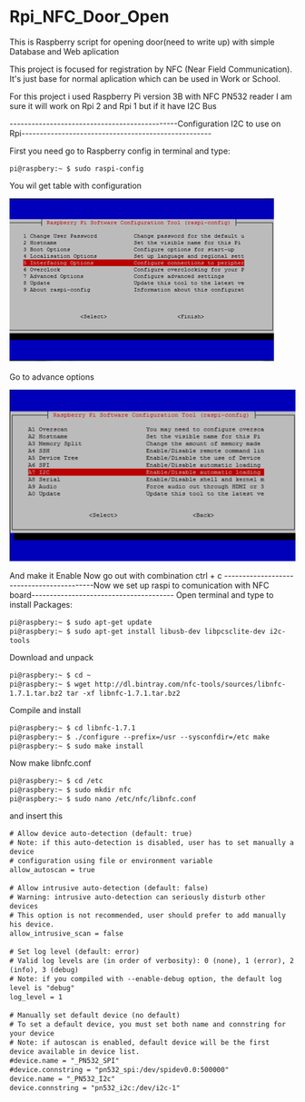 # Rpi_NFC_Door_Open
This is Raspberry script for opening door(need to write up) with simple Database and Web aplication

This project is focused for registration by NFC (Near Field Communication). It's just base for normal aplication which can be used in Work or School.

For this project i used Raspberry Pi version 3B with NFC PN532 reader
I am sure it will work on Rpi 2 and Rpi 1 but if it have I2C Bus

----------------------------------------------Configuration I2C to use on Rpi----------------------------------------------------

First you need go to Raspberry config
in terminal and type:
```console
pi@raspbery:~ $ sudo raspi-config
```
You wil get table with configuration

![](ScreenShoot/Raspconfig.png)

Go to advance options

![](ScreenShoot/Advanceconfig.png)

And make it Enable
Now go out with combination ctrl + c
------------------------------------------Now we set up raspi to comunication with NFC board---------------------------------------
Open terminal and type to install Packages:
```console
pi@raspbery:~ $ sudo apt-get update
pi@raspbery:~ $ sudo apt-get install libusb-dev libpcsclite-dev i2c-tools
```
Download and unpack

```console
pi@raspbery:~ $ cd ~
pi@raspbery:~ $ wget http://dl.bintray.com/nfc-tools/sources/libnfc-1.7.1.tar.bz2 tar -xf libnfc-1.7.1.tar.bz2
```
Compile and install
```console
pi@raspbery:~ $ cd libnfc-1.7.1
pi@raspbery:~ $ ./configure --prefix=/usr --sysconfdir=/etc make
pi@raspbery:~ $ sudo make install
```
Now make libnfc.conf 
```console
pi@raspbery:~ $ cd /etc
pi@raspbery:~ $ sudo mkdir nfc
pi@raspbery:~ $ sudo nano /etc/nfc/libnfc.conf
```
and insert this
```
# Allow device auto-detection (default: true)
# Note: if this auto-detection is disabled, user has to set manually a device
# configuration using file or environment variable
allow_autoscan = true

# Allow intrusive auto-detection (default: false)
# Warning: intrusive auto-detection can seriously disturb other devices
# This option is not recommended, user should prefer to add manually his device.
allow_intrusive_scan = false

# Set log level (default: error)
# Valid log levels are (in order of verbosity): 0 (none), 1 (error), 2 (info), 3 (debug)
# Note: if you compiled with --enable-debug option, the default log level is "debug"
log_level = 1

# Manually set default device (no default)
# To set a default device, you must set both name and connstring for your device
# Note: if autoscan is enabled, default device will be the first device available in device list.
#device.name = "_PN532_SPI"
#device.connstring = "pn532_spi:/dev/spidev0.0:500000"
device.name = "_PN532_I2c"
device.connstring = "pn532_i2c:/dev/i2c-1"

```

